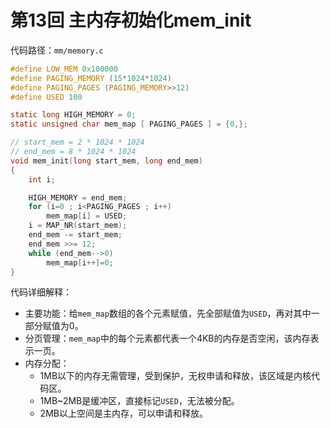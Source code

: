 # 第13回 主内存初始化mem_init

代码路径：`mm/memory.c`

```c
#define LOW_MEM 0x100000
#define PAGING_MEMORY (15*1024*1024)
#define PAGING_PAGES (PAGING_MEMORY>>12)
#define USED 100

static long HIGH_MEMORY = 0;
static unsigned char mem_map [ PAGING_PAGES ] = {0,};

// start_mem = 2 * 1024 * 1024 
// end_mem = 8 * 1024 * 1024 
void mem_init(long start_mem, long end_mem)
{
	int i;

	HIGH_MEMORY = end_mem;
	for (i=0 ; i<PAGING_PAGES ; i++)
		mem_map[i] = USED;
	i = MAP_NR(start_mem);
	end_mem -= start_mem;
	end_mem >>= 12;
	while (end_mem-->0)
		mem_map[i++]=0;
}
```

代码详细解释：
- 主要功能：给`mem_map`数组的各个元素赋值，先全部赋值为`USED`，再对其中一部分赋值为0。
- 分页管理：`mem_map`中的每个元素都代表一个4KB的内存是否空闲，该内存表示一页。
- 内存分配：
  - 1MB以下的内存无需管理，受到保护，无权申请和释放，该区域是内核代码区。
  - 1MB\~2MB是缓冲区，直接标记`USED`，无法被分配。
  - 2MB以上空间是主内存，可以申请和释放。


